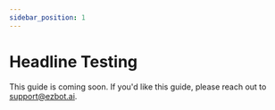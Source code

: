 ```yaml
---
sidebar_position: 1
---
```


# Headline Testing

This guide is coming soon. If you'd like this guide, please reach out to [support@ezbot.ai](mailto:support@ezbot.ai).
